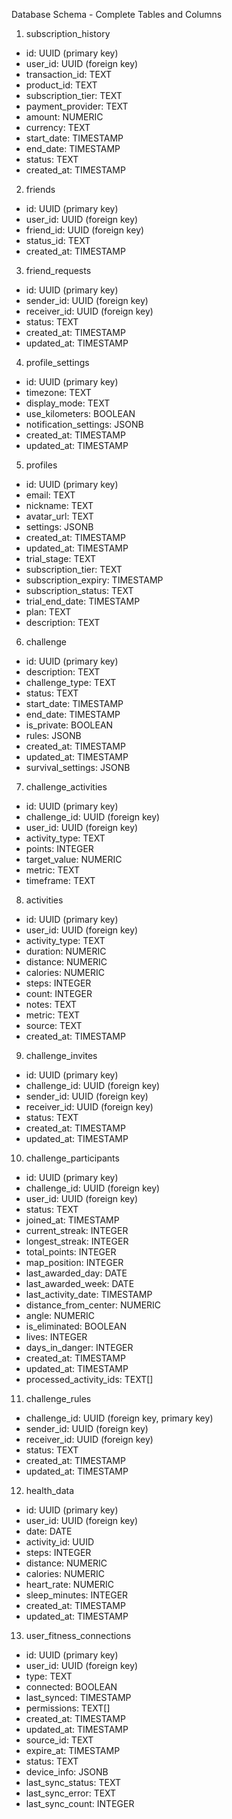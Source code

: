 Database Schema - Complete Tables and Columns
1. subscription_history
* id: UUID (primary key)
* user_id: UUID (foreign key)
* transaction_id: TEXT
* product_id: TEXT
* subscription_tier: TEXT
* payment_provider: TEXT
* amount: NUMERIC
* currency: TEXT
* start_date: TIMESTAMP
* end_date: TIMESTAMP
* status: TEXT
* created_at: TIMESTAMP
2. friends
* id: UUID (primary key)
* user_id: UUID (foreign key)
* friend_id: UUID (foreign key)
* status_id: TEXT
* created_at: TIMESTAMP
3. friend_requests
* id: UUID (primary key)
* sender_id: UUID (foreign key)
* receiver_id: UUID (foreign key)
* status: TEXT
* created_at: TIMESTAMP
* updated_at: TIMESTAMP
4. profile_settings
* id: UUID (primary key)
* timezone: TEXT
* display_mode: TEXT
* use_kilometers: BOOLEAN
* notification_settings: JSONB
* created_at: TIMESTAMP
* updated_at: TIMESTAMP
5. profiles
* id: UUID (primary key)
* email: TEXT
* nickname: TEXT
* avatar_url: TEXT
* settings: JSONB
* created_at: TIMESTAMP
* updated_at: TIMESTAMP
* trial_stage: TEXT
* subscription_tier: TEXT
* subscription_expiry: TIMESTAMP
* subscription_status: TEXT
* trial_end_date: TIMESTAMP
* plan: TEXT
* description: TEXT
6. challenge
* id: UUID (primary key)
* description: TEXT
* challenge_type: TEXT
* status: TEXT
* start_date: TIMESTAMP
* end_date: TIMESTAMP
* is_private: BOOLEAN
* rules: JSONB
* created_at: TIMESTAMP
* updated_at: TIMESTAMP
* survival_settings: JSONB
7. challenge_activities
* id: UUID (primary key)
* challenge_id: UUID (foreign key)
* user_id: UUID (foreign key)
* activity_type: TEXT
* points: INTEGER
* target_value: NUMERIC
* metric: TEXT
* timeframe: TEXT
8. activities
* id: UUID (primary key)
* user_id: UUID (foreign key)
* activity_type: TEXT
* duration: NUMERIC
* distance: NUMERIC
* calories: NUMERIC
* steps: INTEGER
* count: INTEGER
* notes: TEXT
* metric: TEXT
* source: TEXT
* created_at: TIMESTAMP
9. challenge_invites
* id: UUID (primary key)
* challenge_id: UUID (foreign key)
* sender_id: UUID (foreign key)
* receiver_id: UUID (foreign key)
* status: TEXT
* created_at: TIMESTAMP
* updated_at: TIMESTAMP
10. challenge_participants
* id: UUID (primary key)
* challenge_id: UUID (foreign key)
* user_id: UUID (foreign key)
* status: TEXT
* joined_at: TIMESTAMP
* current_streak: INTEGER
* longest_streak: INTEGER
* total_points: INTEGER
* map_position: INTEGER
* last_awarded_day: DATE
* last_awarded_week: DATE
* last_activity_date: TIMESTAMP
* distance_from_center: NUMERIC
* angle: NUMERIC
* is_eliminated: BOOLEAN
* lives: INTEGER
* days_in_danger: INTEGER
* created_at: TIMESTAMP
* updated_at: TIMESTAMP
* processed_activity_ids: TEXT[]
11. challenge_rules
* challenge_id: UUID (foreign key, primary key)
* sender_id: UUID (foreign key)
* receiver_id: UUID (foreign key)
* status: TEXT
* created_at: TIMESTAMP
* updated_at: TIMESTAMP
12. health_data
* id: UUID (primary key)
* user_id: UUID (foreign key)
* date: DATE
* activity_id: UUID
* steps: INTEGER
* distance: NUMERIC
* calories: NUMERIC
* heart_rate: NUMERIC
* sleep_minutes: INTEGER
* created_at: TIMESTAMP
* updated_at: TIMESTAMP
13. user_fitness_connections
* id: UUID (primary key)
* user_id: UUID (foreign key)
* type: TEXT
* connected: BOOLEAN
* last_synced: TIMESTAMP
* permissions: TEXT[]
* created_at: TIMESTAMP
* updated_at: TIMESTAMP
* source_id: TEXT
* expire_at: TIMESTAMP
* status: TEXT
* device_info: JSONB
* last_sync_status: TEXT
* last_sync_error: TEXT
* last_sync_count: INTEGER